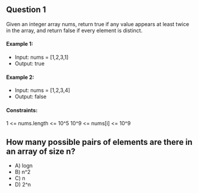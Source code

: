 ## Question 1
Given an integer array nums, return true if any value appears at least twice in the array, and return false if every element is distinct.

#### Example 1:

- Input: nums = [1,2,3,1]
- Output: true
  
#### Example 2:

- Input: nums = [1,2,3,4]
- Output: false
  
#### Constraints:

1 <= nums.length <= 10^5
10^9 <= nums[i] <= 10^9

## How many possible pairs of elements are there in an array of size n?
- A) logn
- B) n^2
- C) n
- D) 2^n
